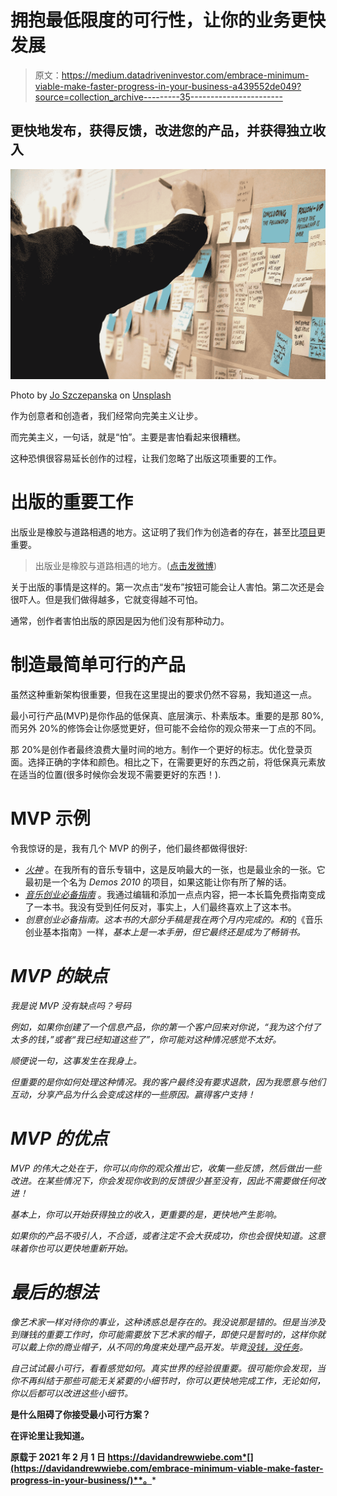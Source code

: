 # 拥抱最低限度的可行性，让你的业务更快发展

> 原文：<https://medium.datadriveninvestor.com/embrace-minimum-viable-make-faster-progress-in-your-business-a439552de049?source=collection_archive---------35----------------------->

## 更快地发布，获得反馈，改进您的产品，并获得独立收入

![](img/ff4c13e2b0bef0652c68ec156a841503.png)

Photo by [Jo Szczepanska](https://unsplash.com/@joszczepanska?utm_source=medium&utm_medium=referral) on [Unsplash](https://unsplash.com?utm_source=medium&utm_medium=referral)

作为创意者和创造者，我们经常向完美主义让步。

而完美主义，一句话，就是“怕”。主要是害怕看起来很糟糕。

这种恐惧很容易延长创作的过程，让我们忽略了出版这项重要的工作。

# 出版的重要工作

出版业是橡胶与道路相遇的地方。这证明了我们作为创造者的存在，甚至比[项目](https://davidandrewwiebe.com/projects/)更重要。

> 出版业是橡胶与道路相遇的地方。([点击发微博](https://twitter.com/intent/tweet?url=https%3A%2F%2Fdavidandrewwiebe.com%2Fembrace-minimum-viable-make-faster-progress-in-your-business%2F&text=Publishing%20is%20where%20the%20rubber%20meets%20the%20road.&via=davidawiebe&related=davidawiebe))

关于出版的事情是这样的。第一次点击“发布”按钮可能会让人害怕。第二次还是会很吓人。但是我们做得越多，它就变得越不可怕。

通常，创作者害怕出版的原因是因为他们没有那种动力。

# 制造最简单可行的产品

虽然这种重新架构很重要，但我在这里提出的要求仍然不容易，我知道这一点。

最小可行产品(MVP)是你作品的低保真、底层演示、朴素版本。重要的是那 80%,而另外 20%的修饰会让你感觉更好，但可能不会给你的观众带来一丁点的不同。

那 20%是创作者最终浪费大量时间的地方。制作一个更好的标志。优化登录页面。选择正确的字体和颜色。相比之下，在需要更好的东西之前，将低保真元素放在适当的位置(很多时候你会发现不需要更好的东西！).

# MVP 示例

令我惊讶的是，我有几个 MVP 的例子，他们最终都做得很好:

*   [*火神*](https://davidandrewwiebe.com/fire/) 。在我所有的音乐专辑中，这是反响最大的一张，也是最业余的一张。它最初是一个名为 *Demos 2010* 的项目，如果这能让你有所了解的话。
*   [*音乐创业必备指南*](https://www.amazon.com/Essential-Guide-Music-Entrepreneurship-2018/dp/1986354024) 。我通过编辑和添加一点点内容，把一本长篇免费指南变成了一本书。我没有受到任何反对，事实上，人们最终喜欢上了这本书。
*   [](https://www.amazon.com/Essential-Guide-Creative-Entrepreneurship-Selling/dp/1793202362/)*创意创业必备指南。这本书的大部分手稿是我在两个月内完成的。和*的《音乐创业基本指南》一样，*基本上是一本手册，但它最终还是成为了畅销书。*

# *MVP 的缺点*

*我是说 MVP 没有缺点吗？号码*

*例如，如果你创建了一个信息产品，你的第一个客户回来对你说，“我为这个付了太多的钱，”或者“我已经知道这些了”，你可能对这种情况感觉不太好。*

*顺便说一句，这事发生在我身上。*

*但重要的是你如何处理这种情况。我的客户最终没有要求退款，因为我愿意与他们互动，分享产品为什么会变成这样的一些原因。赢得客户支持！*

# *MVP 的优点*

*MVP 的伟大之处在于，你可以向你的观众推出它，收集一些反馈，然后做出一些改进。在某些情况下，你会发现你收到的反馈很少甚至没有，因此不需要做任何改进！*

*基本上，你可以开始获得独立的收入，更重要的是，更快地产生影响。*

*如果你的产品不吸引人，不合适，或者注定不会大获成功，你也会很快知道。这意味着你也可以更快地重新开始。*

# *最后的想法*

*像艺术家一样对待你的事业，这种诱惑总是存在的。我没说那是错的。但是当涉及到赚钱的重要工作时，你可能需要放下艺术家的帽子，即使只是暂时的，这样你就可以戴上你的商业帽子，从不同的角度来处理产品开发。毕竟[没钱，没任务](https://davidandrewwiebe.com/no-money-no-mission/)。*

*自己试试最小可行，看看感觉如何。真实世界的经验很重要。很可能你会发现，当你不再纠结于那些可能无关紧要的小细节时，你可以更快地完成工作，无论如何，你以后都可以改进这些小细节。*

**是什么阻碍了你接受最小可行方案？**

**在评论里让我知道。**

**原载于 2021 年 2 月 1 日 https://davidandrewwiebe.com*[](https://davidandrewwiebe.com/embrace-minimum-viable-make-faster-progress-in-your-business/)**。***